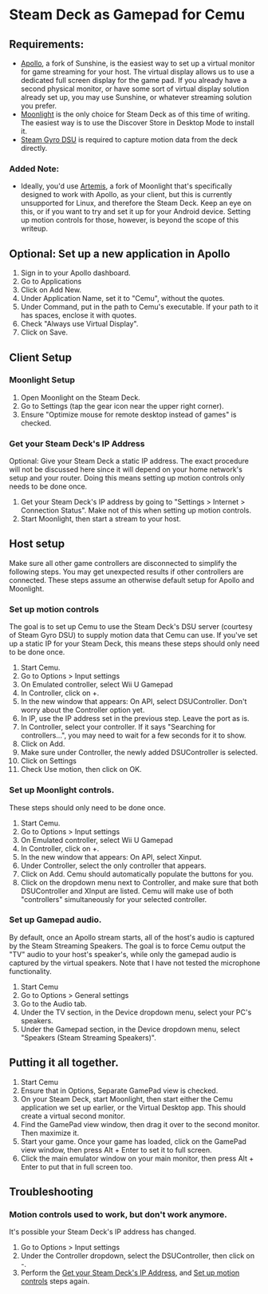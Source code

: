 # Steam Deck as Gamepad for Cemu

## Requirements:
- [Apollo](https://github.com/ClassicOldSong/Apollo), a fork of Sunshine, is the easiest way to set up a virtual monitor for game streaming for your host. The virtual display allows us to use a dedicated full screen display for the game pad. If you already have a second physical monitor, or have some sort of virtual display solution already set up, you may use Sunshine, or whatever streaming solution you prefer. 
- [Moonlight](https://github.com/moonlight-stream/moonlight-qt/releases) is the only choice for Steam Deck as of this time of writing. The easiest way is to use the Discover Store in Desktop Mode to install it.
- [Steam Gyro DSU](https://github.com/kmicki/SteamDeckGyroDSU) is required to capture motion data from the deck directly.

### Added Note:
- Ideally, you'd use [Artemis](https://github.com/ClassicOldSong/moonlight-android), a fork of Moonlight that's specifically designed to work with Apollo, as your client, but this is currently unsupported for Linux, and therefore the Steam Deck. Keep an eye on this, or if you want to try and set it up for your Android device. Setting up motion controls for those, however, is beyond the scope of this writeup.

## Optional: Set up a new application in Apollo
1. Sign in to your Apollo dashboard.
2. Go to Applications
3. Click on Add New.
4. Under Application Name, set it to "Cemu", without the quotes.
5. Under Command, put in the path to Cemu's executable. If your path to it has spaces, enclose it with quotes.
6. Check "Always use Virtual Display".
7. Click on Save.

## Client Setup
### Moonlight Setup
1. Open Moonlight on the Steam Deck.
2. Go to Settings (tap the gear icon near the upper right corner).
3. Ensure "Optimize mouse for remote desktop instead of games" is checked.

### Get your Steam Deck's IP Address
Optional: Give your Steam Deck a static IP address. The exact procedure will not be discussed here since it will depend on your home network's setup and your router. Doing this means setting up motion controls only needs to be done once.

1. Get your Steam Deck's IP address by going to "Settings > Internet > Connection Status". Make not of this when setting up motion controls.
2. Start Moonlight, then start a stream to your host.

## Host setup
Make sure all other game controllers are disconnected to simplify the following steps. You may get unexpected results if other controllers are connected. These steps assume an otherwise default setup for Apollo and Moonlight.

### Set up motion controls
The goal is to set up Cemu to use the Steam Deck's DSU server (courtesy of Steam Gyro DSU) to supply motion data that Cemu can use. If you've set up a static IP for your Steam Deck, this means these steps should only need to be done once.

1. Start Cemu.
2. Go to Options > Input settings
3. On Emulated controller, select Wii U Gamepad
4. In Controller, click on +.
5. In the new window that appears: On API, select DSUController. Don't worry about the Controller option yet.
6. In IP, use the IP address set in the previous step. Leave the port as is.
7. In Controller, select your controller. If it says "Searching for controllers...", you may need to wait for a few seconds for it to show.
8. Click on Add.
9. Make sure under Controller, the newly added DSUController is selected.
10. Click on Settings
11. Check Use motion, then click on OK.

### Set up Moonlight controls.
These steps should only need to be done once.

1. Start Cemu.
2. Go to Options > Input settings
3. On Emulated controller, select Wii U Gamepad
4. In Controller, click on +.
5. In the new window that appears: On API, select Xinput.
6. Under Controller, select the only controller that appears.
7. Click on Add. Cemu should automatically populate the buttons for you.
8. Click on the dropdown menu next to Controller, and make sure that both DSUController and XInput are listed. Cemu will make use of both "controllers" simultaneously for your selected controller.

### Set up Gamepad audio.
By default, once an Apollo stream starts, all of the host's audio is captured by the Steam Streaming Speakers. The goal is to force Cemu output the "TV" audio to your host's speaker's, while only the gamepad audio is captured by the virtual speakers. Note that I have not tested the microphone functionality.

1. Start Cemu
2. Go to Options > General settings
3. Go to the Audio tab.
4. Under the TV section, in the Device dropdown menu, select your PC's speakers.
5. Under the Gamepad section, in the Device dropdown menu, select "Speakers (Steam Streaming Speakers)".

## Putting it all together.
1. Start Cemu
2. Ensure that in Options, Separate GamePad view is checked.
3. On your Steam Deck, start Moonlight, then start either the Cemu application we set up earlier, or the Virtual Desktop app. This should create a virtual second monitor.
4. Find the GamePad view window, then drag it over to the second monitor. Then maximize it.
5. Start your game. Once your game has loaded, click on the GamePad view window, then press Alt + Enter to set it to full screen.
6. Click the main emulator window on your main monitor, then press Alt + Enter to put that in full screen too.

## Troubleshooting
### Motion controls used to work, but don't work anymore.
It's possible your Steam Deck's IP address has changed.

1. Go to Options > Input settings
2. Under the Controller dropdown, select the DSUController, then click on -.
3. Perform the [Get your Steam Deck's IP Address](https://github.com/pogisanpolo/SteamDeckAsCemuGamepad/main/Readme.md#set-up-motion-controls), and [Set up motion controls](https://github.com/pogisanpolo/SteamDeckAsCemuGamepad/main/Readme.md#set-up-motion-controls) steps again.
